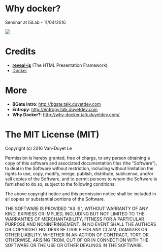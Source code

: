 # Why docker?

Seminar at ISLab - 11/04/2016

[![](https://i.imgur.com/VHXzh8Q.png)](http://duyetdev.github.io/why-docker)

# Credits

* **[reveal-js](http://lab.hakim.se/reveal-js/)** (The HTML Presentation Framework)
* [Docker](http://docker.io/)


# More

* **BGate Intro**: http://bgate.talk.duyetdev.com
* **Entropy**: http://entropy.talk.duyetdev.com
* **Why Docker?**: http://why-docker.talk.duyetdev.com/

# The MIT License (MIT)

Copyright (c) 2016 Van-Duyet Le

Permission is hereby granted, free of charge, to any person obtaining a copy
of this software and associated documentation files (the "Software"), to deal
in the Software without restriction, including without limitation the rights
to use, copy, modify, merge, publish, distribute, sublicense, and/or sell
copies of the Software, and to permit persons to whom the Software is
furnished to do so, subject to the following conditions:

The above copyright notice and this permission notice shall be included in all
copies or substantial portions of the Software.

THE SOFTWARE IS PROVIDED "AS IS", WITHOUT WARRANTY OF ANY KIND, EXPRESS OR
IMPLIED, INCLUDING BUT NOT LIMITED TO THE WARRANTIES OF MERCHANTABILITY,
FITNESS FOR A PARTICULAR PURPOSE AND NONINFRINGEMENT. IN NO EVENT SHALL THE
AUTHORS OR COPYRIGHT HOLDERS BE LIABLE FOR ANY CLAIM, DAMAGES OR OTHER
LIABILITY, WHETHER IN AN ACTION OF CONTRACT, TORT OR OTHERWISE, ARISING FROM,
OUT OF OR IN CONNECTION WITH THE SOFTWARE OR THE USE OR OTHER DEALINGS IN THE
SOFTWARE.
